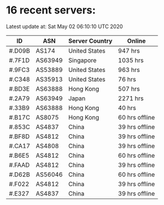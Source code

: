 # 16 recent servers:

Latest update at: Sat May 02 06:10:10 UTC 2020

| ID | ASN | Server Country | Online |
| -- | --- | -------------- | ------ |
| #.D09B | AS174 | United States | 947 hrs |
| #.7F1D | AS63949 | Singapore | 1035 hrs |
| #.9FC3 | AS53889 | United States | 963 hrs |
| #.C348 | AS35913 | United States | 76 hrs |
| #.BD3E | AS63888 | Hong Kong | 507 hrs |
| #.2A79 | AS63949 | Japan | 2271 hrs |
| #.33B9 | AS63888 | Hong Kong | 40 hrs |
| #.B17C | AS8075 | Hong Kong | 60 hrs offline |
| #.853C | AS4837 | China | 39 hrs offline |
| #.BF8D | AS4812 | China | 39 hrs offline |
| #.CA17 | AS4808 | China | 39 hrs offline |
| #.B6E5 | AS4812 | China | 60 hrs offline |
| #.FAAD | AS4812 | China | 39 hrs offline |
| #.D62B | AS56046 | China | 60 hrs offline |
| #.F022 | AS4812 | China | 39 hrs offline |
| #.E327 | AS4837 | China | 39 hrs offline |

